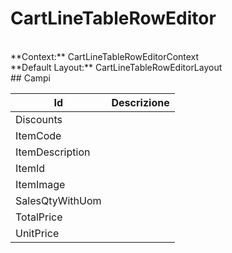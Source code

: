 # CartLineTableRowEditor

<br/>
**Context:** CartLineTableRowEditorContext
<br/>
**Default Layout:** CartLineTableRowEditorLayout



<br/>
## Campi

| Id | Descrizione | 
| --- | --- | 
| Discounts |  | 
| ItemCode |  | 
| ItemDescription |  | 
| ItemId |  | 
| ItemImage |  | 
| SalesQtyWithUom |  | 
| TotalPrice |  | 
| UnitPrice |  |
